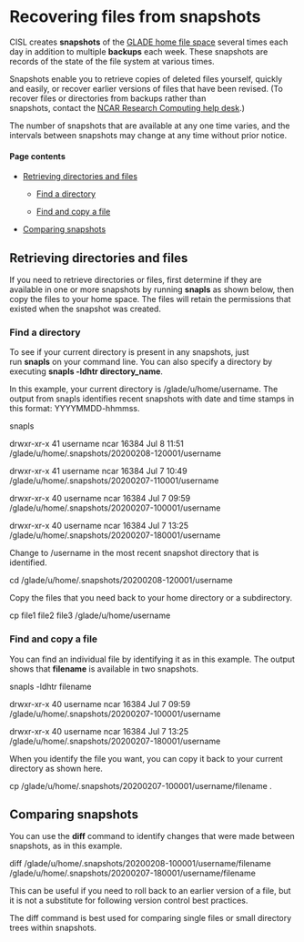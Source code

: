 # Recovering files from snapshots

CISL creates **snapshots** of the [<u>GLADE home file
space</u>](file:////display/RC/GLADE+file+spaces) several times each day
in addition to multiple **backups** each week. These snapshots are
records of the state of the file system at various times.

Snapshots enable you to retrieve copies of deleted files yourself,
quickly and easily, or recover earlier versions of files that have been
revised. (To recover files or directories from backups rather than
snapshots, contact the [<u>NCAR Research Computing help
desk</u>](https://rchelp.ucar.edu/).)

The number of snapshots that are available at any one time varies, and
the intervals between snapshots may change at any time without prior
notice.

#### Page contents

- [Retrieving directories and
  files](#Recoveringfilesfromsnapshots-Retrieving)

  - [Find a directory](#Recoveringfilesfromsnapshots-Findadirec)

  - [Find and copy a file](#Recoveringfilesfromsnapshots-Findandcop)

- [Comparing snapshots](#Recoveringfilesfromsnapshots-Comparings)

## Retrieving directories and files

If you need to retrieve directories or files, first determine if they
are available in one or more snapshots by running **snapls** as shown
below, then copy the files to your home space. The files will retain the
permissions that existed when the snapshot was created.

### Find a directory

To see if your current directory is present in any snapshots, just
run **snapls** on your command line. You can also specify a directory by
executing **snapls -ldhtr directory_name**.

In this example, your current directory is /glade/u/home/username. The
output from snapls identifies recent snapshots with date and time stamps
in this format: YYYYMMDD-hhmmss.

snapls

drwxr-xr-x 41 username ncar 16384 Jul 8 11:51
/glade/u/home/.snapshots/20200208-120001/username

drwxr-xr-x 41 username ncar 16384 Jul 7 10:49
/glade/u/home/.snapshots/20200207-110001/username

drwxr-xr-x 40 username ncar 16384 Jul 7 09:59
/glade/u/home/.snapshots/20200207-100001/username

drwxr-xr-x 40 username ncar 16384 Jul 7 13:25
/glade/u/home/.snapshots/20200207-180001/username

Change to /username in the most recent snapshot directory that is
identified.

cd /glade/u/home/.snapshots/20200208-120001/username

Copy the files that you need back to your home directory or a
subdirectory.

cp file1 file2 file3 /glade/u/home/username

### Find and copy a file

You can find an individual file by identifying it as in this example.
The output shows that **filename** is available in two snapshots.

snapls -ldhtr filename

drwxr-xr-x 40 username ncar 16384 Jul 7 09:59
/glade/u/home/.snapshots/20200207-100001/username

drwxr-xr-x 40 username ncar 16384 Jul 7 13:25
/glade/u/home/.snapshots/20200207-180001/username

When you identify the file you want, you can copy it back to your
current directory as shown here.

cp /glade/u/home/.snapshots/20200207-100001/username/filename .

## Comparing snapshots

You can use the **diff** command to identify changes that were made
between snapshots, as in this example.

diff /glade/u/home/.snapshots/20200208-100001/username/filename
/glade/u/home/.snapshots/20200207-180001/username/filename

This can be useful if you need to roll back to an earlier version of a
file, but it is not a substitute for following version control best
practices.

The diff command is best used for comparing single files or small
directory trees within snapshots.

